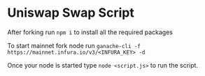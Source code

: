 # Uniswap Swap Script

After forking run ```npm i``` to install all the required packages

To start mainnet fork node run ```ganache-cli -f https://mainnet.infura.io/v3/<INFURA_KEY> -d```

Once your node is started type ```node <script.js>``` to run the script.